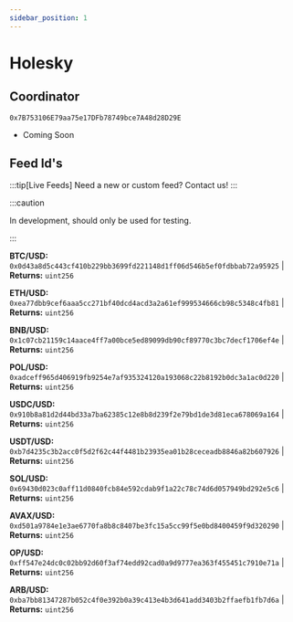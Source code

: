 ```yaml
---
sidebar_position: 1
---
```


# Holesky

## Coordinator

`0x7B753106E79aa75e17DFb78749bce7A48d28D29E`

- Coming Soon

## Feed Id's

:::tip[Live Feeds]
Need a new or custom feed? Contact us!
:::

:::caution

In development, should only be used for testing.

:::

**BTC/USD:** `0x0d43a8d5c443cf410b229bb3699fd221148d1ff06d546b5ef0fdbbab72a95925` | **Returns:** `uint256`

**ETH/USD:** `0xea77dbb9cef6aaa5cc271bf40dcd4acd3a2a61ef999534666cb98c5348c4fb81` | **Returns:** `uint256`

**BNB/USD:** `0x1c07cb21159c14aace4ff7a00bce5ed89099db90cf89770c3bc7decf1706ef4e` | **Returns:** `uint256`

**POL/USD:** `0xadceff965d406919fb9254e7af935324120a193068c22b8192b0dc3a1ac0d220` | **Returns:** `uint256`

**USDC/USD:** `0x910b8a81d2d44bd33a7ba62385c12e8b8d239f2e79bd1de3d81eca678069a164` | **Returns:** `uint256`

**USDT/USD:** `0xb7d4235c3b2acc0f5d2f62c44f4481b23935ea01b28ceceadb8846a82b607926` | **Returns:** `uint256`

**SOL/USD:** `0x69430d023c0aff11d0840fcb84e592cdab9f1a22c78c74d6d057949bd292e5c6` | **Returns:** `uint256`

**AVAX/USD:** `0xd501a9784e1e3ae6770fa8b8c8407be3fc15a5cc99f5e0bd8400459f9d320290` | **Returns:** `uint256`

**OP/USD:** `0xff547e24dc0c02bb92d60f3af74edd92cad0a9d9777ea363f455451c7910e71a` | **Returns:** `uint256`

**ARB/USD:** `0xba7bb81347287b052c4f0e392b0a39c413e4b3d641add3403b2ffaefb1fb7d6a` | **Returns:** `uint256`
